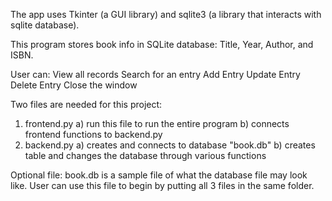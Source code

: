 The app uses Tkinter (a GUI library) and sqlite3 (a library that interacts with sqlite database).

This program stores book info in SQLite database:
Title, Year, Author, and ISBN.

User can:
View all records
Search for an entry
Add Entry
Update Entry
Delete Entry
Close the window




Two files are needed for this project:
1. frontend.py
      a) run this file to run the entire program
      b) connects frontend functions to backend.py
2. backend.py
      a) creates and connects to database "book.db"
      b) creates table and changes the database through various functions

Optional file:
book.db is a sample file of what the database file may look like. User can use this file to begin by putting all 3 files in the same folder.
